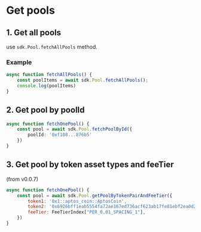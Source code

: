 # Get pools

## 1. Get all pools

use `sdk.Pool.fetchAllPools`  method.

### Example

```typescript
async function fetchAllPools() {
    const poolItems = await sdk.Pool.fetchAllPools();
    console.log(poolItems)
}
```



## 2. Get pool by poolId

```typescript
async function fetchOnePool() {
    const pool = await sdk.Pool.fetchPoolById({
        poolId: '0xf108...876b5'
    })
}

```



## 3. Get pool by token asset types and feeTier

(from v0.0.7)

```javascript
async function fetchOnePool() {
    const pool = await sdk.Pool.getPoolByTokenPairAndFeeTier({
        token1: '0x1::aptos_coin::AptosCoin',
        token2: '0x6926bff1eab5554fa72ae167ed736acf623ab17fe81ebf2ea0d2138f8c533f77::type::T',
        feeTier: FeeTierIndex["PER_0.01_SPACING_1"],
    })
}
```

